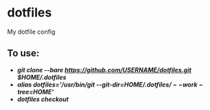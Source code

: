 # dotfiles
My dotfile config

## To use:
+ ***git clone --bare https://github.com/USERNAME/dotfiles.git $HOME/.dotfiles***
+ ***alias dotfiles='/usr/bin/git --git-dir=$HOME/.dotfiles/ --work-tree=$HOME'***
+ ***dotfiles checkout***

